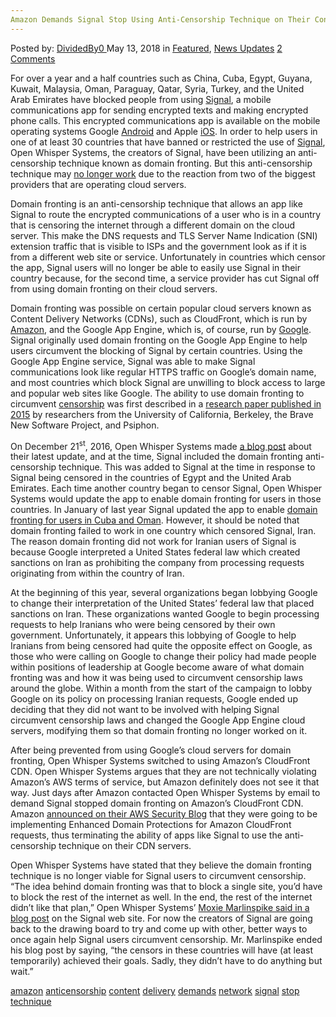 ```yaml
---
Amazon Demands Signal Stop Using Anti-Censorship Technique on Their Content Delivery Network
---
```

<article class="post-listing post-25684 post type-post status-publish format-standard has-post-thumbnail hentry 
 tag-amazon tag-anticensorship tag-content tag-delivery tag-demands tag-network tag-signal tag-stop tag-technique">
<div class="post-inner">
<span>Posted by: <a href="https://www.deepdotweb.com/author/dividedby0/" title="">DividedBy0 </a></span>
<span>May 13, 2018</span>
<span>in <a href="https://www.deepdotweb.com/category/deepdot-news/" rel="category tag">Featured</a>, <a href="https://www.deepdotweb.com/category/news-updates/" rel="category tag">News Updates</a></span>
<span><a href="https://www.deepdotweb.com/2018/05/13/amazon-demands-signal-stop-using-anti-censorship-technique-on-their-content-delivery-network/#comments">2 Comments</a></span>


<p>For over a year and a half countries such as China, Cuba, Egypt, Guyana, Kuwait, Malaysia, Oman, Paraguay, Qatar, Syria, Turkey, and the United Arab Emirates have blocked people from using <a href="https://www.deepdotweb.com/tag/signal/">Signal</a>, a mobile communications app for sending encrypted texts and making encrypted phone calls. This encrypted communications app is available on the mobile operating systems Google <a href="https://www.deepdotweb.com/2017/11/08/google-enable-encrypted-dns-requests-android/">Android</a> and Apple <a href="https://www.deepdotweb.com/tag/ios/">iOS</a>. In order to help users in one of at least 30 countries that have banned or restricted the use of <a href="https://www.deepdotweb.com/2016/07/07/heres-tips-using-signal-safely-possible/">Signal</a>, Open Whisper Systems, the creators of Signal, have been utilizing an anti-censorship technique known as domain fronting. But this anti-censorship technique may <a href="https://www.theverge.com/2018/5/1/17308508/amazon-web-services-signal-domain-fronting-ban-response">no longer work</a> due to the reaction from two of the biggest providers that are operating cloud servers.</p>
<p>Domain fronting is an anti-censorship technique that allows an app like Signal to route the encrypted communications of a user who is in a country that is censoring the internet through a different domain on the cloud server. This make the DNS requests and TLS Server Name Indication (SNI) extension traffic that is visible to ISPs and the government look as if it is from a different web site or service. Unfortunately in countries which censor the app, Signal users will no longer be able to easily use Signal in their country because, for the second time, a service provider has cut Signal off from using domain fronting on their cloud servers.</p>
<p>Domain fronting was possible on certain popular cloud servers known as Content Delivery Networks (CDNs), such as CloudFront, which is run by <a href="https://www.deepdotweb.com/tag/amazon/">Amazon</a>, and the Google App Engine, which is, of course, run by <a href="https://www.deepdotweb.com/tag/google/">Google</a>. Signal originally used domain fronting on the Google App Engine to help users circumvent the blocking of Signal by certain countries. Using the Google App Engine service, Signal was able to make Signal communications look like regular HTTPS traffic on Google’s domain name, and most countries which block Signal are unwilling to block access to large and popular web sites like Google. The ability to use domain fronting to circumvent <a href="https://www.deepdotweb.com/tag/censorship/">censorship</a> was first described in a <a href="http://www.icir.org/vern/papers/meek-PETS-2015.pdf">research paper published in 2015</a> by researchers from the University of California, Berkeley, the Brave New Software Project, and Psiphon.</p>
<p>On December 21<sup>st</sup>, 2016, Open Whisper Systems made <a href="https://signal.org/blog/doodles-stickers-censorship/">a blog post</a> about their latest update, and at the time, Signal included the domain fronting anti-censorship technique. This was added to Signal at the time in response to Signal being censored in the countries of Egypt and the United Arab Emirates. Each time another country began to censor Signal, Open Whisper Systems would update the app to enable domain fronting for users in those countries. In January of last year Signal updated the app to enable <a href="https://www.deepdotweb.com/2017/01/14/signal-android-updated-bypass-censorship-cuba-oman/">domain fronting for users in Cuba and Oman</a>. However, it should be noted that domain fronting failed to work in one country which censored Signal, Iran. The reason domain fronting did not work for Iranian users of Signal is because Google interpreted a United States federal law which created sanctions on Iran as prohibiting the company from processing requests originating from within the country of Iran.</p>
<p>At the beginning of this year, several organizations began lobbying Google to change their interpretation of the United States’ federal law that placed sanctions on Iran. These organizations wanted Google to begin processing requests to help Iranians who were being censored by their own government. Unfortunately, it appears this lobbying of Google to help Iranians from being censored had quite the opposite effect on Google, as those who were calling on Google to change their policy had made people within positions of leadership at Google become aware of what domain fronting was and how it was being used to circumvent censorship laws around the globe. Within a month from the start of the campaign to lobby Google on its policy on processing Iranian requests, Google ended up deciding that they did not want to be involved with helping Signal circumvent censorship laws and changed the Google App Engine cloud servers, modifying them so that domain fronting no longer worked on it.</p>
<p>After being prevented from using Google’s cloud servers for domain fronting, Open Whisper Systems switched to using Amazon’s CloudFront CDN. Open Whisper Systems argues that they are not technically violating Amazon’s AWS terms of service, but Amazon definitely does not see it that way. Just days after Amazon contacted Open Whisper Systems by email to demand Signal stopped domain fronting on Amazon’s CloudFront CDN. Amazon <a href="https://aws.amazon.com/blogs/security/enhanced-domain-protections-for-amazon-cloudfront-requests/">announced on their AWS Security Blog</a> that they were going to be implementing Enhanced Domain Protections for Amazon CloudFront requests, thus terminating the ability of apps like Signal to use the anti-censorship technique on their CDN servers.</p>
<p>Open Whisper Systems have stated that they believe the domain fronting technique is no longer viable for Signal users to circumvent censorship. “The idea behind domain fronting was that to block a single site, you’d have to block the rest of the internet as well. In the end, the rest of the internet didn’t like that plan,” Open Whisper Systems’ <a href="https://signal.org/blog/looking-back-on-the-front/">Moxie Marlinspike said in a blog post</a> on the Signal web site. For now the creators of Signal are going back to the drawing board to try and come up with other, better ways to once again help Signal users circumvent censorship. Mr. Marlinspike ended his blog post by saying, “the censors in these countries will have (at least temporarily) achieved their goals. Sadly, they didn’t have to do anything but wait.”</p>
</div>
<a href="https://www.deepdotweb.com/tag/amazon/" rel="tag">amazon</a> <a href="https://www.deepdotweb.com/tag/anticensorship/" rel="tag">anticensorship</a> <a href="https://www.deepdotweb.com/tag/content/" rel="tag">content</a> <a href="https://www.deepdotweb.com/tag/delivery/" rel="tag">delivery</a> <a href="https://www.deepdotweb.com/tag/demands/" rel="tag">demands</a> <a href="https://www.deepdotweb.com/tag/network/" rel="tag">network</a> <a href="https://www.deepdotweb.com/tag/signal/" rel="tag">signal</a> <a href="https://www.deepdotweb.com/tag/stop/" rel="tag">stop</a> <a href="https://www.deepdotweb.com/tag/technique/" rel="tag">technique</a></span> <span style="display:none" class="updated">2018-05-13<a href="https://www.deepdotweb.com/author/dividedby0/" title="Posts by DividedBy0" rel="author">DividedBy0</a></strong></div>
</div>
</article>

